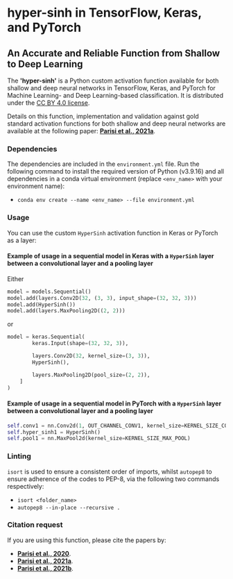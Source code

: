 # hyper-sinh in TensorFlow, Keras, and PyTorch
## An Accurate and Reliable Function from Shallow to Deep Learning

The **'hyper-sinh'** is a Python custom activation function available for both shallow and deep neural networks in TensorFlow, Keras, and PyTorch for Machine Learning- and Deep Learning-based classification. It is distributed under the [CC BY 4.0 license](http://creativecommons.org/licenses/by/4.0/).

Details on this function, implementation and validation against gold standard activation functions for both shallow and deep neural networks are available at the following paper: **[Parisi et al., 2021a](https://www.sciencedirect.com/science/article/pii/S2666827021000566)**. 


### Dependencies

The dependencies are included in the `environment.yml` file. 
Run the following command to install the required version of Python (v3.9.16) and all dependencies in a conda virtual 
environment (replace `<env_name>` with your environment name):

- `conda env create --name <env_name> --file environment.yml`

### Usage

You can use the custom `HyperSinh` activation function in Keras or PyTorch as a layer:

#### Example of usage in a sequential model in Keras with a `HyperSinh` layer between a convolutional layer and a pooling layer

Either

```python
model = models.Sequential()
model.add(layers.Conv2D(32, (3, 3), input_shape=(32, 32, 3)))
model.add(HyperSinh()) 
model.add(layers.MaxPooling2D((2, 2)))
```

or

```python
model = keras.Sequential(
        keras.Input(shape=(32, 32, 3)),

        layers.Conv2D(32, kernel_size=(3, 3)),
        HyperSinh(),

        layers.MaxPooling2D(pool_size=(2, 2)),
    ]
)
```

#### Example of usage in a sequential model in PyTorch with a `HyperSinh` layer between a convolutional layer and a pooling layer

```python
self.conv1 = nn.Conv2d(1, OUT_CHANNEL_CONV1, kernel_size=KERNEL_SIZE_CONV)
self.hyper_sinh1 = HyperSinh()
self.pool1 = nn.MaxPool2d(kernel_size=KERNEL_SIZE_MAX_POOL)
```

### Linting
`isort` is used to ensure a consistent order of imports, whilst `autopep8` to ensure adherence of the codes to PEP-8, 
via the following two commands respectively:

- `isort <folder_name>`
- `autopep8 --in-place --recursive .`

### Citation request

If you are using this function, please cite the papers by:
* **[Parisi et al., 2020](https://arxiv.org/abs/2011.07661)**.
* **[Parisi et al., 2021a](https://www.sciencedirect.com/science/article/pii/S2666827021000566)**.
* **[Parisi et al., 2021b](https://www.wseas.org/multimedia/journals/computerresearch/2021/a025118-001(2021).pdf)**.
